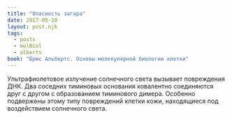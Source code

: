 ```yaml
---
title: "Опасность загара"
date: 2017-05-10
layout: post.njk
tags:
  - posts
  - molBiol
  - alberts
book: "Брюс Альбертс. Основы молекулярной биологии клетки"
---
```


Ультрафиолетовое излучение солнечного света вызывает повреждения ДНК. Два соседних тиминовых основания ковалентно соединяются друг с другом с образованием тиминового димера. Особенно подвержены этому типу повреждений клетки кожи, находящиеся под воздействием солнечного света.
